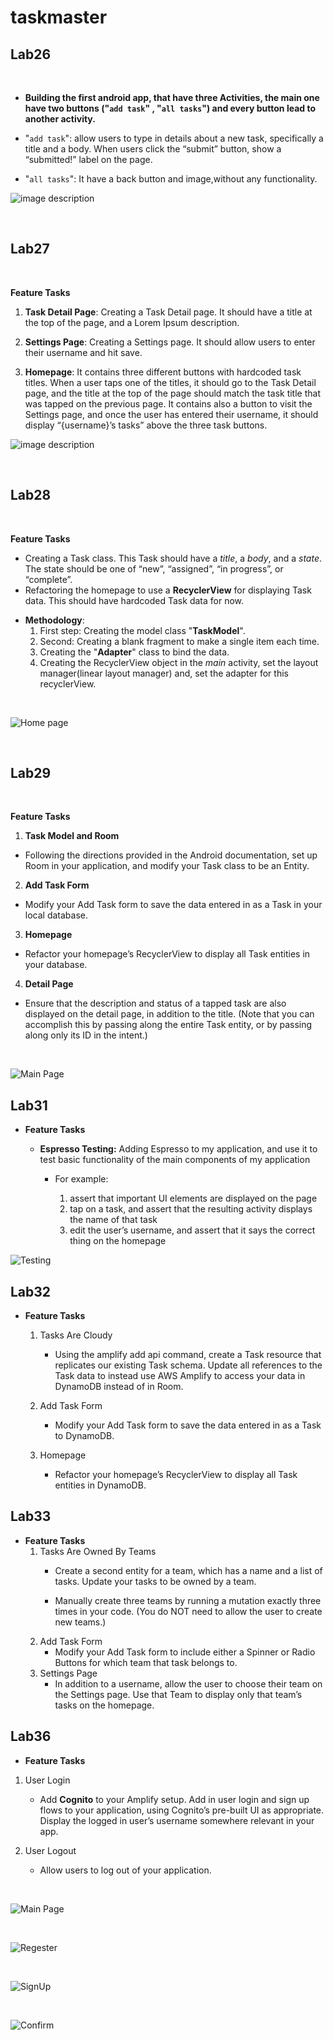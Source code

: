 # taskmaster


## **Lab26**
<br>


- **Building the first android app, that have three Activities, the main one have two buttons ("`add task`" , "`all tasks`") and every button lead to another activity.**

- "`add task`": allow users to type in details about a new task, specifically a title and a body. When users click the “submit” button, show a “submitted!” label on the page.
- "`all tasks`": It have a back button and image,without any functionality.



![image description](screenshots/lab26/homePage.jpg)



<br>

## **Lab27**
<br>

**Feature Tasks**
1. **Task Detail Page**: Creating a Task Detail page. It should have a title at the top of the page, and a Lorem Ipsum description.

2. **Settings Page**: Creating a Settings page. It should allow users to enter their username and hit save.

3. **Homepage**: It contains three different buttons with hardcoded task titles. When a user taps one of the titles, it should go to the Task Detail page, and the title at the top of the page should match the task title that was tapped on the previous page. It contains also a button to visit the Settings page, and once the user has entered their username, it should display “{username}’s tasks” above the three task buttons.



![image description](screenshots/lab27/homePage.jpg)

<br>

## **Lab28**
<br>

**Feature Tasks**
- Creating a Task class. This Task should have a *title*, a *body*, and a *state*. The state should be one of “new”, “assigned”, “in progress”, or “complete”.
- Refactoring the homepage to use a **RecyclerView** for displaying Task data. This should have hardcoded Task data for now.

* **Methodology**:
    1. First step: Creating the model class "**TaskModel**".
    2. Second: Creating a blank fragment to make a single item each time.
    3. Creating the "**Adapter**" class to bind the data.
    4. Creating the RecyclerView object in the *main* activity, set the layout manager(linear layout manager) and, set the adapter for this recyclerView. 

<br>

![Home page](screenshots/lab28/homePage.jpg)


<br>

## **Lab29**
<br>

**Feature Tasks**
1. **Task Model and Room**
- Following the directions provided in the Android documentation, set up Room in your application, and modify your Task class to be an Entity.

2. **Add Task Form**
- Modify your Add Task form to save the data entered in as a Task in your local database.

3. **Homepage**
- Refactor your homepage’s RecyclerView to display all Task entities in your database.

4. **Detail Page**
- Ensure that the description and status of a tapped task are also displayed on the detail page, in addition to the title. (Note that you can accomplish this by passing along the entire Task entity, or by passing along only its ID in the intent.)

<br>

![Main Page](screenshots/lab29/mainPage.jpg)

## **Lab31**

- **Feature Tasks**

    - **Espresso Testing:** Adding Espresso to my application, and use it to test basic functionality of the main components of my application
        - For example:

            1. assert that important UI elements are displayed on the page
            2. tap on a task, and assert that the resulting activity displays the name of that task
            3. edit the user’s username, and assert that it says the correct thing on the homepage

![Testing](screenshots/lab31/test.png)

## **Lab32**

- **Feature Tasks**
    1. Tasks Are Cloudy
        - Using the amplify add api command, create a Task resource that replicates our existing Task schema. Update all references to the Task data to instead use AWS Amplify to access your data in DynamoDB instead of in Room.

    2. Add Task Form
        - Modify your Add Task form to save the data entered in as a Task to DynamoDB.

    3. Homepage
       - Refactor your homepage’s RecyclerView to display all Task entities in DynamoDB.

## **Lab33**

- **Feature Tasks**
    1. Tasks Are Owned By Teams
        - Create a second entity for a team, which has a name and a list of tasks. Update your tasks to be owned by a team.

        - Manually create three teams by running a mutation exactly three times in your code. (You do NOT need to allow the user to create new teams.)
    2. Add Task Form
        - Modify your Add Task form to include either a Spinner or Radio Buttons for which team that task belongs to.
    3. Settings Page
        - In addition to a username, allow the user to choose their team on the Settings page. Use that Team to display only that team’s tasks on the homepage.


## **Lab36**

- **Feature Tasks**

1. User Login
    - Add **Cognito** to your Amplify setup. Add in user login and sign up flows to your application, using Cognito’s pre-built UI as appropriate. Display the logged in user’s username somewhere relevant in your app.

2. User Logout
    - Allow users to log out of your application.

<br>

![Main Page](screenshots/lab35/Main.jpg)

<br>

![Regester](screenshots/lab35/Regester.jpg)

<br>

![SignUp](screenshots/lab35/SignUp.jpg)

<br>

![Confirm](screenshots/lab35/Confirm.jpg)